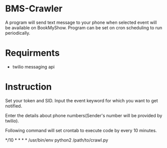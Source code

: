 # BMS-Crawler
A program will send text message to your phone when selected event will be available on BookMyShow. Program can be set on cron scheduling to run periodically.
# Requirments
- twilio messaging api
# Instruction
Set your token and SID. 
Input the event keyword for which you want to get notified.

Enter the details about phone numbers(Sender's number will be provided by twilio).

Following command will set crontab to execute code by every 10 minutes.

*/10 * * * * /usr/bin/env python2 /path/to/crawl.py
